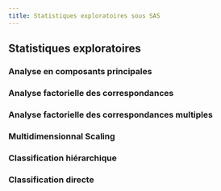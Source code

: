```yaml
---
title: Statistiques exploratoires sous SAS
---
```


## Statistiques exploratoires

### Analyse en composants principales

### Analyse factorielle des correspondances

### Analyse factorielle des correspondances multiples

### Multidimensionnal Scaling

### Classification hiérarchique

### Classification directe
